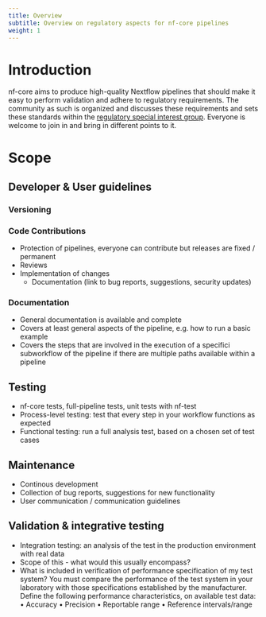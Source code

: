 ```yaml
---
title: Overview
subtitle: Overview on regulatory aspects for nf-core pipelines
weight: 1
---
```


# Introduction

nf-core aims to produce high-quality Nextflow pipelines that should make it easy to perform validation and adhere to regulatory requirements. The community as such is organized and discusses these requirements and sets these standards within the [regulatory special interest group](https://nf-co.re/special-interest-groups/regulatory). Everyone is welcome to join in and bring in different points to it.

# Scope

## Developer & User guidelines

###  Versioning

### Code Contributions

* Protection of pipelines, everyone can contribute but releases are fixed / permanent
* Reviews
* Implementation of changes
  * Documentation (link to bug reports, suggestions, security updates)

### Documentation

* General documentation is available and complete
* Covers at least general aspects of the pipeline, e.g. how to run a basic example
* Covers the steps that are involved in the execution of a specifici subworkflow of the pipeline if there are multiple paths available within a pipeline

##  Testing

* nf-core tests, full-pipeline tests, unit tests with nf-test
* Process-level testing: test that every step in your workflow functions as expected
* Functional testing: run a full analysis test, based on a chosen set of test cases


## Maintenance

* Continous development
* Collection of bug reports, suggestions for new functionality
* User communication / communication guidelines

## Validation & integrative testing

* Integration testing: an analysis of the test in the production environment with real data
* Scope of this - what would this usually encompass?
* What is included in verification of performance specification of my test
system? You must compare the performance of the test system in your laboratory with those
  specifications established by the manufacturer. Define the following performance
  characteristics, on available test data:
  • Accuracy
  • Precision
  • Reportable range
  • Reference intervals/range
